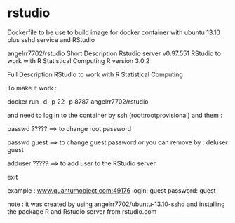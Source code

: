 rstudio
=======

Dockerfile to be use to build image for docker container with ubuntu 13.10 plus sshd service and RStudio

angelrr7702/rstudio
Short Description
Rstudio server v0.97.551
RStudio to work with R Statistical Computing
R version 3.0.2

Full Description
RStudio to work with R Statistical Computing

To make it work :

docker run -d -p 22 -p 8787 angelrr7702/rstudio

and need to log in to the container by ssh (root:rootprovisional) and them :

passwd ????? ==> to change root password

passwd guest ==> to change guest password or you can remove by :  deluser guest

adduser ????? ==> to add user to the RStudio server

exit

example : www.quantumobject.com:49176 login: guest password: guest

note : it was created by using angelrr7702/ubuntu-13.10-sshd and installing the package R and Rstudio server from rstudio.com
